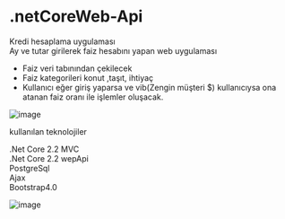 # .netCoreWeb-Api
Kredi hesaplama uygulaması </br>
Ay ve tutar girilerek faiz hesabını yapan web uygulaması<br>
- Faiz veri tabınından çekilecek<br>
- Faiz kategorileri  konut ,taşıt, ihtiyaç<br>
- Kullanıcı eğer giriş yaparsa ve vib(Zengin müşteri $) kullanıcıysa ona atanan faiz oranı ile işlemler oluşacak.<br>


![image](https://github.com/cngzltrk95/.netCoreWeb-Api/blob/master/images/mvc-api.PNG)

kullanılan teknolojiler</br>

.Net Core 2.2 MVC</br>
.Net Core 2.2 wepApi</br>
PostgreSql</br>
Ajax</br>
Bootstrap4.0</br>


![image](https://github.com/cngzltrk95/.netCoreWeb-Api/blob/master/Goruntu.PNG)
